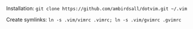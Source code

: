 Installation:
  `git clone https://github.com/ambirdsall/dotvim.git ~/.vim`

Create symlinks:
  ```ln -s .vim/vimrc .vimrc; ln -s .vim/gvimrc .gvimrc```
